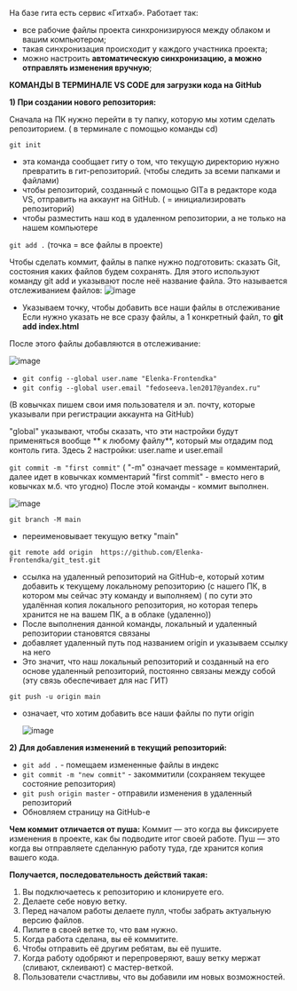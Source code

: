 
На базе гита есть сервис «Гитхаб». Работает так:

* все рабочие файлы проекта синхронизируюся между облаком и вашим компьютером;
* такая синхронизация происходит у каждого участника проекта;
* можно настроить **автоматическую синхронизацию, а можно отправлять изменения вручную**;

**КОМАНДЫ В ТЕРМИНАЛЕ VS CODE для загрузки кода на GitHub**

**1) При создании нового репозитория:**

Сначала на ПК нужно перейти в ту папку, которую мы хотим сделать репозиторием. ( в терминале с помощью команды cd)

`git init`
- эта команда сообщает гиту о том, что текущую директорию нужно превратить в гит-репозиторий. (чтобы следить за всеми папками и файлами)
- чтобы репозиторий, созданный с помощью GITа в редакторе кода VS, отправить на аккаунт на GitHub. ( = инициализировать репозиторий)
- чтобы разместить наш код в удаленном репозитории, а не только на нашем компьютере


`git add .`  (точка = все файлы в проекте)

Чтобы сделать коммит, файлы в папке нужно подготовить: сказать Git, состояния каких файлов будем сохранять. Для этого используют команду git add и указывают после неё название файла. Это называется отслеживанием файлов:
![image](https://github.com/user-attachments/assets/12438e30-e58b-41ce-ba91-8dddad2ece5d)



- Указываем точку, чтобы добавить все наши файлы в отслеживание
Если нужно указать не все сразу файлы, а 1 конкретный файл, то **git add index.html**

После этого файлы добавляются в отслеживание:

![image](https://github.com/user-attachments/assets/21309668-e21c-4b93-9f22-534b7b842ba2)


- `git config --global user.name "Elenka-Frontendka"`
- `git config --global user.email "fedoseeva.len2017@yandex.ru"`

 (В ковычках пишем свои имя пользователя и эл. почту, которые указывали при регистрации аккаунта на GitHub)
 
 "global" указывают, чтобы сказать, что эти настройки будут применяться вообще ** к любому файлу**, который мы отдадим под контоль гита.
 Здесь 2 настройки: user.name и user.email 


`git commit -m "first commit"`
( "-m"  означает message = комментарий,  далее идет в ковычках комментарий "first commit" - вместо него в ковычках м.б. что угодно)
После этой команды - коммит выполнен.

![image](https://github.com/user-attachments/assets/14dd1534-adab-410c-8455-0ac9c75c647a)


`git branch -M main`
- переименовывает текущую ветку "main"


`git remote add origin  https://github.com/Elenka-Frontendka/git_test.git`
- ссылка на удаленный  репозиторий на GitHub-е, который хотим добавить к текущему локальному репозиторию (с нашего ПК, в котором мы сейчас эту команду и выполняем)
   ( по сути это удалённая копия локального репозитория, но которая теперь хранится не на вашем ПК, а в облаке (удаленно))
- После выполнения данной команды, локальный и удаленный репозитории становятся связаны 
- добавляет удаленный путь под названием origin и указываем ссылку на него
- Это значит, что наш локальный репозиторий и созданный на его основе удаленный репозиторий, постоянно связаны между собой (эту связь обеспечивает для нас ГИТ)



`git push -u origin main`
 - означает, что хотим добавить все наши файлы по пути origin

   ![image](https://github.com/user-attachments/assets/00e41802-7201-42f8-b750-03ce269d0e70)





**2) Для добавления изменений в текущий репозиторий:**

- `git add .` - помещаем измененные файлы в индекс
- `git commit -m "new commit"` - закоммитили (сохраняем текущее состояние репозитория)
- `git push origin master` - отправили изменения в удаленный репозиторий
- Обновляем страницу на GitHub-е



**Чем коммит отличается от пуша:**
Коммит — это когда вы фиксируете изменения в проекте, как бы подводите итог своей работе.
Пуш — это когда вы отправляете сделанную работу туда, где хранится копия вашего кода.



**Получается, последовательность действий такая:**
1) Вы подключаетесь к репозиторию и клонируете его.
2) Делаете себе новую ветку.
3) Перед началом работы делаете пулл, чтобы забрать актуальную версию файлов.
4) Пилите в своей ветке то, что вам нужно.
5) Когда работа сделана, вы её коммитите.
6) Чтобы отправить её другим ребятам, вы её пушите.
7) Когда работу одобряют и перепроверяют, вашу ветку мержат (сливают, склеивают) с мастер-веткой.
8) Пользователи счастливы, что вы добавили им новых возможностей.



